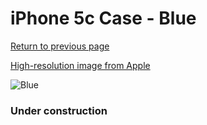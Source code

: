 # iPhone 5c Case - Blue

[Return to previous page](/iphone_5c)

[High-resolution image from Apple](https://store.storeimages.cdn-apple.com/8756/as-images.apple.com/is/MF035?wid=4500&hei=4500&fmt=png)

<div style="width: 384px"><img src="/everypreview/MF035.png" alt="Blue"></div>

### Under construction
